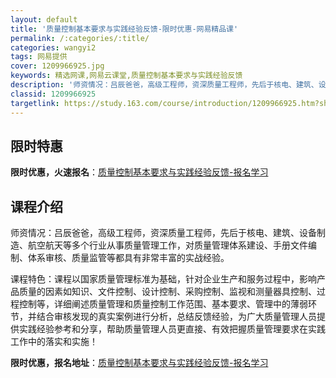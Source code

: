 ```yaml
---
layout: default
title: '质量控制基本要求与实践经验反馈-限时优惠-网易精品课'
permalink: /:categories/:title/
categories: wangyi2
tags: 网易提供
cover: 1209966925.jpg
keywords: 精选网课,网易云课堂,质量控制基本要求与实践经验反馈
description: '师资情况：吕辰爸爸，高级工程师，资深质量工程师，先后于核电、建筑、设备制造、航空航天等多个行业从事质量管理工作，对质量管'
classid: 1209966925
targetlink: https://study.163.com/course/introduction/1209966925.htm?share=1&shareId=1025206652&utm_campaign=share&utm_medium=iphoneShare&utm_source=&utm_u=1025206652
---
```


## 限时特惠

**限时优惠，火速报名**：[质量控制基本要求与实践经验反馈-报名学习](https://study.163.com/course/introduction/1209966925.htm?share=1&shareId=1025206652&utm_campaign=share&utm_medium=iphoneShare&utm_source=&utm_u=1025206652)

## 课程介绍

师资情况：吕辰爸爸，高级工程师，资深质量工程师，先后于核电、建筑、设备制造、航空航天等多个行业从事质量管理工作，对质量管理体系建设、手册文件编制、体系审核、质量监管等都具有非常丰富的实战经验。

课程特色：课程以国家质量管理标准为基础，针对企业生产和服务过程中，影响产品质量的因素如知识、文件控制、设计控制、采购控制、监视和测量器具控制、过程控制等，详细阐述质量管理和质量控制工作范围、基本要求、管理中的薄弱环节，并结合审核发现的真实案例进行分析，总结反馈经验，为广大质量管理人员提供实践经验参考和分享，帮助质量管理人员更直接、有效把握质量管理要求在实践工作中的落实和实施！

**限时优惠，报名地址**：[质量控制基本要求与实践经验反馈-报名学习](https://study.163.com/course/introduction/1209966925.htm?share=1&shareId=1025206652&utm_campaign=share&utm_medium=iphoneShare&utm_source=&utm_u=1025206652)

